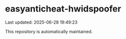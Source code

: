 # easyanticheat-hwidspoofer

Last updated: 2025-06-28 19:49:23

This repository is automatically maintained.
